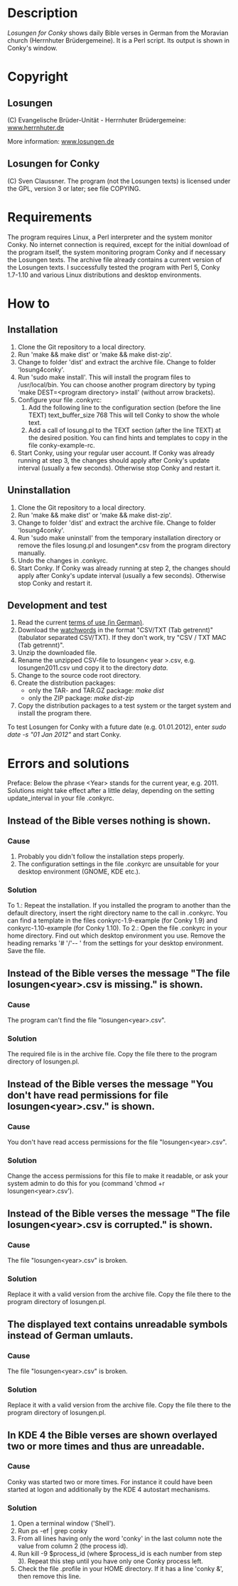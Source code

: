 # Description
*Losungen for Conky* shows daily Bible verses in German from the Moravian church (Herrnhuter Brüdergemeine). 
It is a Perl script. Its output is shown in Conky's window.

# Copyright
## Losungen
(C) Evangelische Brüder-Unität - Herrnhuter Brüdergemeine: www.herrnhuter.de

More information: www.losungen.de

## Losungen for Conky
(C) Sven Claussner. 
The program (not the Losungen texts) is licensed under the GPL, version 3 or later; see file COPYING.

# Requirements
The program requires Linux, a Perl interpreter and the system monitor Conky.
No internet connection is required, except for the initial download of the program itself, the system monitoring program Conky and if necessary the Losungen texts.
The archive file already contains a current version of the Losungen texts.
I successfully tested the program with Perl 5, Conky 1.7-1.10 and various Linux distributions and desktop environments. 

# How to
## Installation
1. Clone the Git repository to a local directory.
2. Run 'make && make dist' or 'make && make dist-zip'.
3. Change to folder 'dist' and extract the archive file. Change to
   folder 'losung4conky'.
4. Run 'sudo make install'. This will install the program files to
   /usr/local/bin. You can choose another program directory by typing 
   'make DEST=&lt;program directory&gt; install' (without arrow brackets).
5. Configure your file .conkyrc: 
   1. Add the following line to the configuration section (before the line TEXT)
      text_buffer_size 768
      This will tell Conky to show the whole text.
   2. Add a call of losung.pl to the TEXT section (after the line TEXT) at the desired position. You can find hints and templates to copy in the file conky-example-rc.
6. Start Conky, using your regular user account. If Conky was already running at step 3, the changes should apply after Conky's update interval (usually a few seconds). Otherwise stop Conky and restart it.

## Uninstallation
1. Clone the Git repository to a local directory.
2. Run 'make && make dist' or 'make && make dist-zip'.
3. Change to folder 'dist' and extract the archive file. Change to
   folder 'losung4conky'.
4. Run 'sudo make uninstall' from the temporary installation directory or remove the files losung.pl and losungen*.csv from the program directory manually.
5. Undo the changes in .conkyrc.
6. Start Conky. If Conky was already running at step 2, the changes should apply after Conky's update interval (usually a few seconds). Otherwise stop Conky and restart it.

## Development and test
1. Read the current [terms of use (in German)](https://www.losungen.de/download/nutzungsbedingungen/).
2. Download the [watchwords](https://www.losungen.de/download/) in the format "CSV/TXT (Tab getrennt)" (tabulator separated CSV/TXT). If they don't work, try "CSV / TXT MAC (Tab getrennt)".
3. Unzip the downloaded file.
4. Rename the unzipped CSV-file to losungen&lt; year &gt;.csv, e.g. losungen2011.csv und copy it to the directory *data*.
5. Change to the source code root directory.
6. Create the distribution packages:
   * only the TAR- and TAR.GZ package: *make dist*
   * only the ZIP package: *make dist-zip*
7. Copy the distribution packages to a test system or the target system and install the program there.

To test Losungen for Conky with a future date (e.g. 01.01.2012), enter *sudo date -s "01 Jan 2012"* and start Conky.

# Errors and solutions
Preface: Below the phrase &lt;Year&gt; stands for the current year, e.g. 2011. Solutions might take effect after a little delay, depending on the setting update_interval in your file .conkyrc.

## Instead of the Bible verses nothing is shown.
### Cause
1. Probably you didn't follow the installation steps properly.
2. The configuration settings in the file .conkyrc are unsuitable for your desktop environment (GNOME, KDE etc.).

### Solution
To 1.:
Repeat the installation. If you installed the program to another than the default directory, insert the right directory name to the call in .conkyrc. You can find a template in the files conkyrc-1.9-example (for Conky 1.9) and conkyrc-1.10-example (for Conky 1.10).
To 2.:
Open the file .conkyrc in your home directory.
Find out which desktop environment you use. 
Remove the heading remarks '# '/'-- ' from the settings for your desktop environment.
Save the file.


## Instead of the Bible verses the message "The file losungen&lt;year&gt;.csv is missing." is shown.
### Cause
The program can't find the file "losungen&lt;year&gt;.csv".
### Solution
The required file is in the archive file. Copy the file there to the program directory of losungen.pl.


## Instead of the Bible verses the message "You don't have read permissions for file losungen&lt;year&gt;.csv." is shown.
### Cause
You don't have read access permissions for the file "losungen&lt;year&gt;.csv".
### Solution
Change the access permissions for this file to make it readable, or ask your system admin to do this for you (command 'chmod +r losungen&lt;year&gt;.csv').


## Instead of the Bible verses the message "The file losungen&lt;year&gt;.csv is corrupted." is shown.
### Cause
The file "losungen&lt;year&gt;.csv" is broken.
### Solution
Replace it with a valid version from the archive file. Copy the file there to the program directory of losungen.pl.


## The displayed text contains unreadable symbols instead of German umlauts.
### Cause
The file "losungen&lt;year&gt;.csv" is broken.
### Solution
Replace it with a valid version from the archive file.
Copy the file there to the program directory of losungen.pl.


## In KDE 4 the Bible verses are shown overlayed two or more times and thus are unreadable.
### Cause
Conky was started two or more times. For instance it could have been started at logon and additionally by the KDE 4 autostart mechanisms.
### Solution
1. Open a terminal window ('Shell').
2. Run ps -ef | grep conky
3. From all lines having only the word 'conky' in the last column note the value from column 2 (the process id).
4. Run kill -9 $process_id (where $process_id is each number from step 3). Repeat this step until you have only one Conky process left.
5. Check the file .profile in your HOME directory. If it has a line 'conky &', then remove this line.
